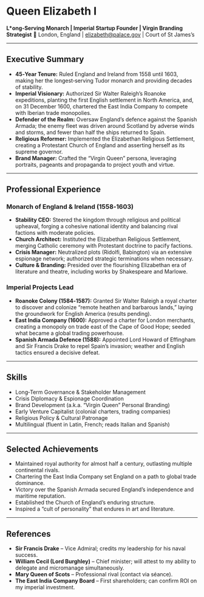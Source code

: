 # Queen Elizabeth I
**L*ong‑Serving Monarch | Imperial Startup Founder | Virgin Branding Strategist**
📍 London, England | elizabeth@palace.gov | Court of St James’s

---

## Executive Summary
- **45‑Year Tenure:** Ruled England and Ireland from 1558 until 1603, making her the longest‑serving Tudor monarch and providing decades of stability.
- **Imperial Visionary:** Authorized Sir Walter Raleigh’s Roanoke expeditions, planting the first English settlement in North America, and, on 31 December 1600, chartered the East India Company to compete with Iberian trade monopolies.
- **Defender of the Realm:** Oversaw England’s defence against the Spanish Armada; the enemy fleet was driven around Scotland by adverse winds and storms, and fewer than half the ships returned to Spain.
- **Religious Reformer:** Implemented the Elizabethan Religious Settlement, creating a Protestant Church of England and asserting herself as its supreme governor.
- **Brand Manager:** Crafted the “Virgin Queen” persona, leveraging portraits, pageants and propaganda to project youth and virtue.

---

## Professional Experience

### Monarch of England & Ireland (1558‑1603)
- **Stability CEO:** Steered the kingdom through religious and political upheaval, forging a cohesive national identity and balancing rival factions with moderate policies.
- **Church Architect:** Instituted the Elizabethan Religious Settlement, merging Catholic ceremony with Protestant doctrine to pacify factions.
- **Crisis Manager:** Neutralized plots (Ridolfi, Babington) via an extensive espionage network; authorized strategic terminations when necessary.
- **Culture & Branding:** Presided over the flourishing Elizabethan era of literature and theatre, including works by Shakespeare and Marlowe.

### Imperial Projects Lead
- **Roanoke Colony (1584‑1587):** Granted Sir Walter Raleigh a royal charter to discover and colonize “remote heathen and barbarous lands,” laying the groundwork for English America (results pending).
- **East India Company (1600):** Approved a charter for London merchants, creating a monopoly on trade east of the Cape of Good Hope; seeded what became a global trading powerhouse.
- **Spanish Armada Defence (1588):** Appointed Lord Howard of Effingham and Sir Francis Drake to repel Spain’s invasion; weather and English tactics ensured a decisive defeat.

---

## Skills
- Long‑Term Governance & Stakeholder Management
- Crisis Diplomacy & Espionage Coordination
- Brand Development (a.k.a. “Virgin Queen” Personal Branding)
- Early Venture Capitalist (colonial charters, trading companies)
- Religious Policy & Cultural Patronage
- Multilingual (fluent in Latin, French; reads Italian and Spanish)

---

## Selected Achievements
- Maintained royal authority for almost half a century, outlasting multiple continental rivals.
- Chartering the East India Company set England on a path to global trade dominance.
- Victory over the Spanish Armada secured England’s independence and maritime reputation.
- Established the Church of England’s enduring structure.
- Inspired a “cult of personality” that endures in art and literature.

---

## References
- **Sir Francis Drake** – Vice Admiral; credits my leadership for his naval success.
- **William Cecil (Lord Burghley)** – Chief minister; will attest to my ability to delegate and micromanage simultaneously.
- **Mary Queen of Scots** – Professional rival (contact via séance).
- **The East India Company Board** – First shareholders; can confirm ROI on my imperial investment.
